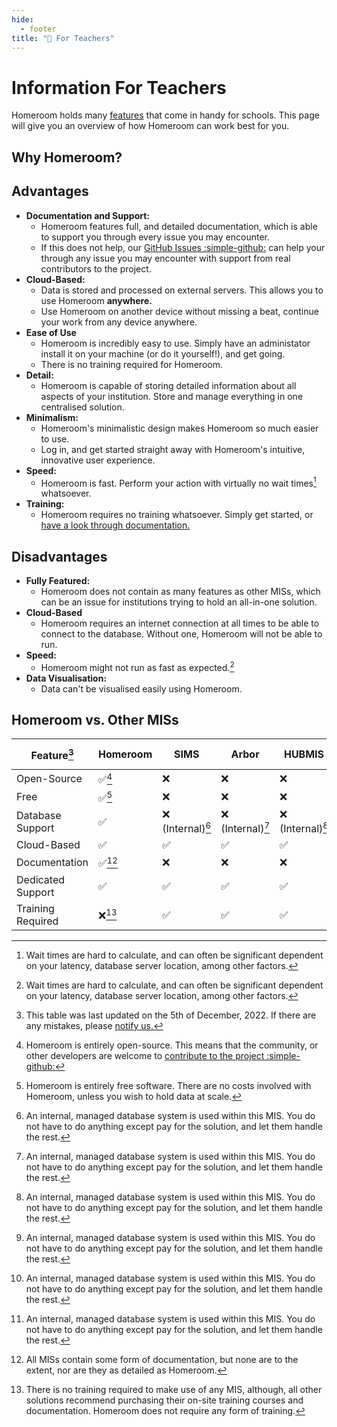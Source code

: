 ```yaml
---
hide:
  - footer
title: "📘 For Teachers"  
---
```


# Information For Teachers

Homeroom holds many [features](features.md) that come in handy for schools. This page will give you an overview of how Homeroom can work best for you. 

## Why Homeroom?

## Advantages
- **Documentation and Support:**
    * Homeroom features full, and detailed documentation, which is able to support you through every issue you may encounter.
    * If this does not help, our [GitHub Issues :simple-github:](https://github.com/longbow122/Homeroom/issues) can help your through any issue you may encounter with support from real contributors to the project.
- **Cloud-Based:**  
    * Data is stored and processed on external servers. This allows you to use Homeroom **anywhere.**
    * Use Homeroom on another device without missing a beat, continue your work from any device anywhere.
- **Ease of Use**
    * Homeroom is incredibly easy to use. Simply have an administator install it on your machine (or do it yourself!), and get going.
    * There is no training required for Homeroom. 
- **Detail:**
    * Homeroom is capable of storing detailed information about all aspects of your institution. Store and manage everything in one centralised solution.
- **Minimalism:**  
    * Homeroom's minimalistic design makes Homeroom so much easier to use.
    * Log in, and get started straight away with Homeroom's intuitive, innovative user experience.
- **Speed:**  
    * Homeroom is fast. Perform your action with virtually no wait times[^1] whatsoever.
- **Training:**
    * Homeroom requires no training whatsoever. Simply get started, or [have a look through documentation.](index.md)


## Disadvantages
- **Fully Featured:**
    * Homeroom does not contain as many features as other MISs, which can be an issue for institutions trying to hold an all-in-one solution.
- **Cloud-Based**  
    * Homeroom requires an internet connection at all times to be able to connect to the database. Without one, Homeroom will not be able to run.
- **Speed:**
    * Homeroom might not run as fast as expected.[^1]
- **Data Visualisation:**
    * Data can't be visualised easily using Homeroom.

## Homeroom vs. Other MISs
| Feature[^2]       | Homeroom           | SIMS               | Arbor              | HUBMIS             | RMIntegris         | Scholar Pack       | Cloud School       |
|-------------------|--------------------|--------------------|--------------------|--------------------|--------------------|--------------------|--------------------|
| Open-Source       | :white_check_mark:[^3] | :x:                | :x:                | :x:                | :x:                | :x:                | :x:                |
| Free              | :white_check_mark:[^4] | :x:                | :x:                | :x:                | :x:                | :x:                | :x:                |
| Database Support  | :white_check_mark: | :x: (Internal)[^5]     | :x: (Internal)[^5]     | :x: (Internal)[^5]     | :x: (Internal)[^5]     | :x: (Internal)[^5]     | :x: (Internal)[^5]     |
| Cloud-Based       | :white_check_mark: | :white_check_mark: | :white_check_mark: | :white_check_mark: | :white_check_mark: | :white_check_mark: | :white_check_mark: |
| Documentation     | :white_check_mark:[^6] | :x:                | :x:                | :x:                | :x:                | :x:                | :x:                |
| Dedicated Support | :white_check_mark: | :white_check_mark: | :white_check_mark: | :white_check_mark: | :white_check_mark: | :white_check_mark: | :white_check_mark: |
| Training Required | :x:[^7]                | :white_check_mark: | :white_check_mark: | :white_check_mark: | :white_check_mark: | :white_check_mark: | :white_check_mark: |

[^1]: Wait times are hard to calculate, and can often be significant dependent on your latency, database server location, among other factors. 

[^2]: This table was last updated on the 5th of December, 2022. If there are any mistakes, please [notify us.](contributors.md)

[^3]: Homeroom is entirely open-source. This means that the community, or other developers are welcome to [contribute to the project :simple-github:](contributors.md)

[^4]: Homeroom is entirely free software. There are no costs involved with Homeroom, unless you wish to hold data at scale.

[^5]: An internal, managed database system is used within this MIS. You do not have to do anything except pay for the solution, and let them handle the rest. 

[^6]: All MISs contain some form of documentation, but none are to the extent, nor are they as detailed as Homeroom.

[^7]: There is no training required to make use of any MIS, although, all other solutions recommend purchasing their on-site training courses and documentation. Homeroom does not require any form of training.